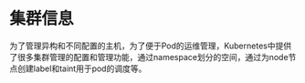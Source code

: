 # 集群信息

为了管理异构和不同配置的主机，为了便于Pod的运维管理，Kubernetes中提供了很多集群管理的配置和管理功能，通过namespace划分的空间，通过为node节点创建label和taint用于pod的调度等。